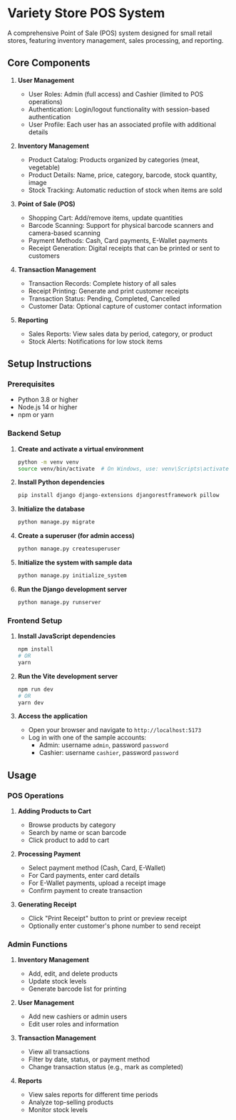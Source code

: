 
# Variety Store POS System

A comprehensive Point of Sale (POS) system designed for small retail stores, featuring inventory management, sales processing, and reporting.

## Core Components

1. **User Management**
   - User Roles: Admin (full access) and Cashier (limited to POS operations)
   - Authentication: Login/logout functionality with session-based authentication
   - User Profile: Each user has an associated profile with additional details

2. **Inventory Management**
   - Product Catalog: Products organized by categories (meat, vegetable)
   - Product Details: Name, price, category, barcode, stock quantity, image
   - Stock Tracking: Automatic reduction of stock when items are sold

3. **Point of Sale (POS)**
   - Shopping Cart: Add/remove items, update quantities
   - Barcode Scanning: Support for physical barcode scanners and camera-based scanning
   - Payment Methods: Cash, Card payments, E-Wallet payments
   - Receipt Generation: Digital receipts that can be printed or sent to customers

4. **Transaction Management**
   - Transaction Records: Complete history of all sales
   - Receipt Printing: Generate and print customer receipts
   - Transaction Status: Pending, Completed, Cancelled
   - Customer Data: Optional capture of customer contact information

5. **Reporting**
   - Sales Reports: View sales data by period, category, or product
   - Stock Alerts: Notifications for low stock items

## Setup Instructions

### Prerequisites
- Python 3.8 or higher
- Node.js 14 or higher
- npm or yarn

### Backend Setup

1. **Create and activate a virtual environment**
   ```bash
   python -m venv venv
   source venv/bin/activate  # On Windows, use: venv\Scripts\activate
   ```

2. **Install Python dependencies**
   ```bash
   pip install django django-extensions djangorestframework pillow
   ```

3. **Initialize the database**
   ```bash
   python manage.py migrate
   ```

4. **Create a superuser (for admin access)**
   ```bash
   python manage.py createsuperuser
   ```

5. **Initialize the system with sample data**
   ```bash
   python manage.py initialize_system
   ```

6. **Run the Django development server**
   ```bash
   python manage.py runserver
   ```

### Frontend Setup

1. **Install JavaScript dependencies**
   ```bash
   npm install
   # OR
   yarn
   ```

2. **Run the Vite development server**
   ```bash
   npm run dev
   # OR
   yarn dev
   ```

3. **Access the application**
   - Open your browser and navigate to `http://localhost:5173`
   - Log in with one of the sample accounts:
     - Admin: username `admin`, password `password`
     - Cashier: username `cashier`, password `password`

## Usage

### POS Operations

1. **Adding Products to Cart**
   - Browse products by category
   - Search by name or scan barcode
   - Click product to add to cart

2. **Processing Payment**
   - Select payment method (Cash, Card, E-Wallet)
   - For Card payments, enter card details
   - For E-Wallet payments, upload a receipt image
   - Confirm payment to create transaction

3. **Generating Receipt**
   - Click "Print Receipt" button to print or preview receipt
   - Optionally enter customer's phone number to send receipt

### Admin Functions

1. **Inventory Management**
   - Add, edit, and delete products
   - Update stock levels
   - Generate barcode list for printing

2. **User Management**
   - Add new cashiers or admin users
   - Edit user roles and information

3. **Transaction Management**
   - View all transactions
   - Filter by date, status, or payment method
   - Change transaction status (e.g., mark as completed)

4. **Reports**
   - View sales reports for different time periods
   - Analyze top-selling products
   - Monitor stock levels
